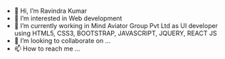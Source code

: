 - 👋 Hi, I’m Ravindra Kumar
- 👀 I’m interested in Web development
- 🌱 I’m currently working in Mind Aviator Group Pvt Ltd as UI developer using HTML5, CSS3, BOOTSTRAP, JAVASCRIPT, JQUERY, REACT JS
- 💞️ I’m looking to collaborate on ...
- 📫 How to reach me ...

<!---
RAVINDRA KUMAR/ravindra-kumar98 is a ✨ special ✨ repository because its `README.md` (this file) appears on your GitHub profile.
You can click the Preview link to take a look at your changes.
--->
